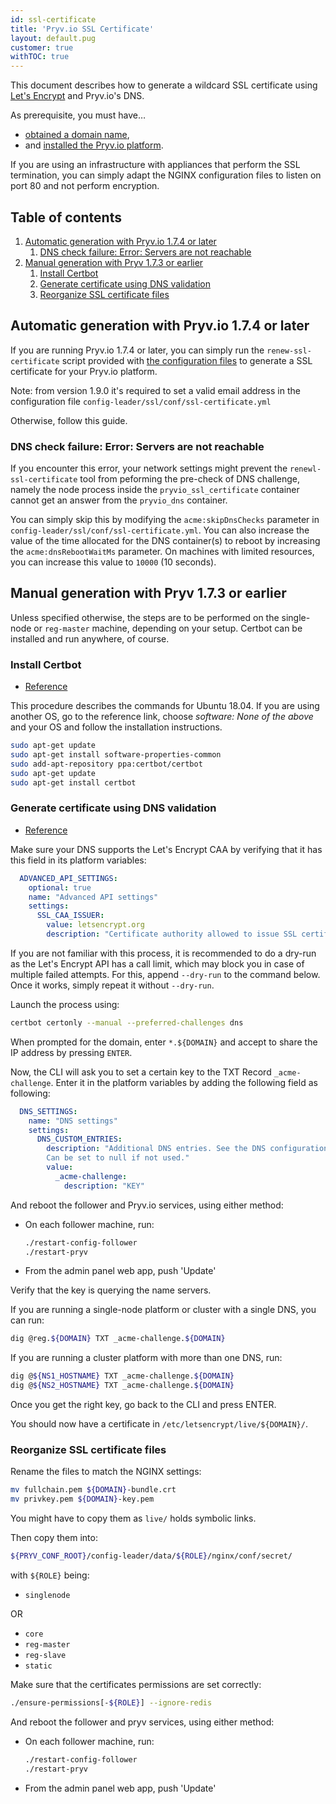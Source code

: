 ```yaml
---
id: ssl-certificate
title: 'Pryv.io SSL Certificate'
layout: default.pug
customer: true
withTOC: true
---
```


This document describes how to generate a wildcard SSL certificate using [Let's Encrypt](https://letsencrypt.org/) and Pryv.io's DNS.

As prerequisite, you must have…
- [obtained a domain name](/customer-resources/pryv.io-setup/#obtain-a-domain-name),
- and [installed the Pryv.io platform](/customer-resources/pryv.io-setup/#set-the-platform-parameters).

If you are using an infrastructure with appliances that perform the SSL termination, you can simply adapt the NGINX configuration files to listen on port 80 and not perform encryption.


## Table of contents <!-- omit in toc -->

1. [Automatic generation with Pryv.io 1.7.4 or later](#automatic-generation-with-pryvio-174-or-later)
   1. [DNS check failure: Error: Servers are not reachable](#dns-check-failure-error-servers-are-not-reachable)
2. [Manual generation with Pryv 1.7.3 or earlier](#manual-generation-with-pryv-173-or-earlier)
   1. [Install Certbot](#install-certbot)
   2. [Generate certificate using DNS validation](#generate-certificate-using-dns-validation)
   3. [Reorganize SSL certificate files](#reorganize-ssl-certificate-files)


## Automatic generation with Pryv.io 1.7.4 or later

If you are running Pryv.io 1.7.4 or later, you can simply run the `renew-ssl-certificate` script provided with [the configuration files](https://pryv.github.io/config-template-pryv.io/) to generate a SSL certificate for your Pryv.io platform.

Note: from version 1.9.0 it's required to set a valid email address in the configuration file `config-leader/ssl/conf/ssl-certificate.yml`

Otherwise, follow this guide.

### DNS check failure: Error: Servers are not reachable

If you encounter this error, your network settings might prevent the `renewl-ssl-certificate` tool from peforming the pre-check of DNS challenge, namely the node process inside the `pryvio_ssl_certificate` container cannot get an answer from the `pryvio_dns` container.

You can simply skip this by modifying the `acme:skipDnsChecks` parameter in `config-leader/ssl/conf/ssl-certificate.yml`. You can also increase the value of the time allocated for the DNS container(s) to reboot by increasing the `acme:dnsRebootWaitMs` parameter. On machines with limited resources, you can increase this value to `10000` (10 seconds).


## Manual generation with Pryv 1.7.3 or earlier

Unless specified otherwise, the steps are to be performed on the single-node or `reg-master` machine, depending on your setup. Certbot can be installed and run anywhere, of course.

### Install Certbot

- [Reference](https://certbot.eff.org/instructions)

This procedure describes the commands for Ubuntu 18.04.
If you are using another OS, go to the reference link, choose *software: None of the above* and your OS and follow the installation instructions.

```bash
sudo apt-get update
sudo apt-get install software-properties-common
sudo add-apt-repository ppa:certbot/certbot
sudo apt-get update
sudo apt-get install certbot
```

### Generate certificate using DNS validation

- [Reference](https://certbot.eff.org/docs/using.html#manual)

Make sure your DNS supports the Let's Encrypt CAA by verifying that it has this field in its platform variables:

```yaml
  ADVANCED_API_SETTINGS:
    optional: true
    name: "Advanced API settings"
    settings:
      SSL_CAA_ISSUER:
        value: letsencrypt.org
        description: "Certificate authority allowed to issue SSL certificates for this domain"
```

If you are not familiar with this process, it is recommended to do a dry-run as the Let's Encrypt API has a call limit, which may block you in case of multiple failed attempts.
For this, append `--dry-run` to the command below. Once it works, simply repeat it without `--dry-run`.

Launch the process using:

```bash
certbot certonly --manual --preferred-challenges dns
```

When prompted for the domain, enter `*.${DOMAIN}` and accept to share the IP address by pressing `ENTER`.

Now, the CLI will ask you to set a certain key to the TXT Record `_acme-challenge`. Enter it in the platform variables by adding the following field as following:

```yaml
  DNS_SETTINGS:
    name: "DNS settings"
    settings:
      DNS_CUSTOM_ENTRIES:
        description: "Additional DNS entries. See the DNS configuration document: https://pryv.github.io/customer-resources/#guides-and-documents.
        Can be set to null if not used."
        value:
          _acme-challenge:
            description: "KEY"
```

And reboot the follower and Pryv.io services, using either method:

- On each follower machine, run:
  ```bash
  ./restart-config-follower
  ./restart-pryv
  ```
- From the admin panel web app, push 'Update'

Verify that the key is querying the name servers.

If you are running a single-node platform or cluster with a single DNS, you can run:

```bash
dig @reg.${DOMAIN} TXT _acme-challenge.${DOMAIN}
```

If you are running a cluster platform with more than one DNS, run:

```bash
dig @${NS1_HOSTNAME} TXT _acme-challenge.${DOMAIN}
dig @${NS2_HOSTNAME} TXT _acme-challenge.${DOMAIN}
```

Once you get the right key, go back to the CLI and press ENTER.

You should now have a certificate in `/etc/letsencrypt/live/${DOMAIN}/`.

### Reorganize SSL certificate files

Rename the files to match the NGINX settings:

```bash
mv fullchain.pem ${DOMAIN}-bundle.crt
mv privkey.pem ${DOMAIN}-key.pem
```

You might have to copy them as `live/` holds symbolic links.

Then copy them into:

```bash
${PRYV_CONF_ROOT}/config-leader/data/${ROLE}/nginx/conf/secret/
```

with `${ROLE}` being:

- `singlenode`

OR

- `core`
- `reg-master`
- `reg-slave`
- `static`

Make sure that the certificates permissions are set correctly:

```bash
./ensure-permissions[-${ROLE}] --ignore-redis
```

And reboot the follower and pryv services, using either method:

- On each follower machine, run:
  ```bash
  ./restart-config-follower
  ./restart-pryv
  ```
- From the admin panel web app, push 'Update'
